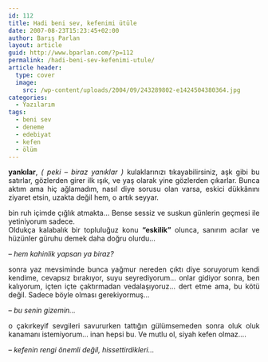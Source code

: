 ```yaml
---
id: 112
title: Hadi beni sev, kefenimi ütüle
date: 2007-08-23T15:23:45+02:00
author: Barış Parlan
layout: article
guid: http://www.bparlan.com/?p=112
permalink: /hadi-beni-sev-kefenimi-utule/
article header:
  type: cover
  image:
    src: /wp-content/uploads/2004/09/243289802-e1424504380364.jpg
categories:
  - Yazılarım
tags:
  - beni sev
  - deneme
  - edebiyat
  - kefen
  - ölüm
---
```


<p style="text-align: justify;">
  <strong>yankılar</strong>, <em>( peki &#8211; biraz yanıklar )</em> kulaklarınızı tıkayabilirsiniz, aşk gibi bu satırlar, gözlerden girer ilk ışık, ve yaş olarak yine gözlerden çıkarlar. Bunca aktım ama hiç ağlamadım, nasıl diye sorusu olan varsa, eskici dükkânını ziyaret etsin, uzakta değil hem, o artık seyyar.
</p>

<p style="text-align: justify;">
  bin ruh içimde çığlık atmakta&#8230; Bense sessiz ve suskun günlerin geçmesi ile yetiniyorum sadece.<br /> Oldukça kalabalık bir topluluğuz konu <strong>&#8220;eskilik&#8221;</strong> olunca, sanırım acılar ve hüzünler güruhu demek daha doğru olurdu&#8230;
</p>

<p style="text-align: justify;">
  <em>&#8211; hem kahinlik yapsan ya biraz?</em>
</p>

<p style="text-align: justify;">
  sonra yaz mevsiminde bunca yağmur nereden çıktı diye soruyorum kendi kendime, cevapsız bırakıyor, suyu seyrediyorum&#8230; onlar gidiyor sonra, ben kalıyorum, içten içte çaktırmadan vedalaşıyoruz&#8230; dert etme ama, bu kötü değil. Sadece böyle olması gerekiyormuş&#8230;
</p>

<p style="text-align: justify;">
  <em>&#8211; bu senin gizemin&#8230;</em>
</p>

<p style="text-align: justify;">
  o çakırkeyif sevgileri savururken tattığın gülümsemeden sonra oluk oluk kanamanı istemiyorum&#8230; inan hepsi bu. Ve mutlu ol, siyah kefen olmaz&#8230;.
</p>

<p style="text-align: justify;">
  <em>&#8211; kefenin rengi önemli değil, hissettirdikleri&#8230;</em>
</p>
